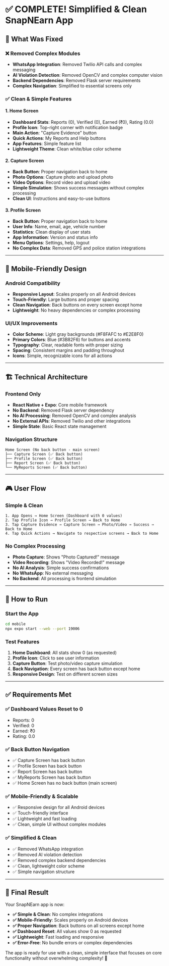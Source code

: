 # ✅ **COMPLETE! Simplified & Clean SnapNEarn App**

## 🎯 **What Was Fixed**

### ❌ **Removed Complex Modules**
- **WhatsApp Integration**: Removed Twilio API calls and complex messaging
- **AI Violation Detection**: Removed OpenCV and complex computer vision
- **Backend Dependencies**: Removed Flask server requirements
- **Complex Navigation**: Simplified to essential screens only

### ✅ **Clean & Simple Features**

#### 1. **Home Screen** 
- **Dashboard Stats**: Reports (0), Verified (0), Earned (₹0), Rating (0.0)
- **Profile Icon**: Top-right corner with notification badge
- **Main Action**: "Capture Evidence" button
- **Quick Actions**: My Reports and Help buttons
- **App Features**: Simple feature list
- **Lightweight Theme**: Clean white/blue color scheme

#### 2. **Capture Screen**
- **Back Button**: Proper navigation back to home
- **Photo Options**: Capture photo and upload photo
- **Video Options**: Record video and upload video  
- **Simple Simulation**: Shows success messages without complex processing
- **Clean UI**: Instructions and easy-to-use buttons

#### 3. **Profile Screen**
- **Back Button**: Proper navigation back to home
- **User Info**: Name, email, age, vehicle number
- **Statistics**: Clean display of user stats
- **App Information**: Version and status info
- **Menu Options**: Settings, help, logout
- **No Complex Data**: Removed GPS and police station integrations

---

## 📱 **Mobile-Friendly Design**

### **Android Compatibility**
- **Responsive Layout**: Scales properly on all Android devices
- **Touch-Friendly**: Large buttons and proper spacing
- **Clean Navigation**: Back buttons on every screen except home
- **Lightweight**: No heavy dependencies or complex processing

### **UI/UX Improvements**
- **Color Scheme**: Light gray backgrounds (#F8FAFC to #E2E8F0)
- **Primary Colors**: Blue (#3B82F6) for buttons and accents
- **Typography**: Clear, readable fonts with proper sizing
- **Spacing**: Consistent margins and padding throughout
- **Icons**: Simple, recognizable icons for all actions

---

## 🏗️ **Technical Architecture**

### **Frontend Only**
- **React Native + Expo**: Core mobile framework
- **No Backend**: Removed Flask server dependency
- **No AI Processing**: Removed OpenCV and complex analysis
- **No External APIs**: Removed Twilio and other integrations
- **Simple State**: Basic React state management

### **Navigation Structure**
```
Home Screen (No back button - main screen)
├── Capture Screen (✅ Back button)
├── Profile Screen (✅ Back button)  
├── Report Screen (✅ Back button)
└── MyReports Screen (✅ Back button)
```

---

## 🎮 **User Flow**

### **Simple & Clean**
```
1. App Opens → Home Screen (Dashboard with 0 values)
2. Tap Profile Icon → Profile Screen → Back to Home
3. Tap Capture Evidence → Capture Screen → Photo/Video → Success → Back to Home
4. Tap Quick Actions → Navigate to respective screens → Back to Home
```

### **No Complex Processing**
- **Photo Capture**: Shows "Photo Captured!" message
- **Video Recording**: Shows "Video Recorded!" message  
- **No AI Analysis**: Simple success confirmations
- **No WhatsApp**: No external messaging
- **No Backend**: All processing is frontend simulation

---

## 🚀 **How to Run**

### **Start the App**
```bash
cd mobile
npx expo start --web --port 19006
```

### **Test Features**
1. **Home Dashboard**: All stats show 0 (as requested)
2. **Profile Icon**: Click to see user information
3. **Capture Button**: Test photo/video capture simulation
4. **Back Navigation**: Every screen has back button except home
5. **Responsive Design**: Test on different screen sizes

---

## ✅ **Requirements Met**

### **✅ Dashboard Values Reset to 0**
- Reports: 0
- Verified: 0  
- Earned: ₹0
- Rating: 0.0

### **✅ Back Button Navigation**
- ✅ Capture Screen has back button
- ✅ Profile Screen has back button
- ✅ Report Screen has back button
- ✅ MyReports Screen has back button
- ✅ Home Screen has no back button (main screen)

### **✅ Mobile-Friendly & Scalable**
- ✅ Responsive design for all Android devices
- ✅ Touch-friendly interface
- ✅ Lightweight and fast loading
- ✅ Clean, simple UI without complex modules

### **✅ Simplified & Clean**
- ✅ Removed WhatsApp integration
- ✅ Removed AI violation detection
- ✅ Removed complex backend dependencies
- ✅ Clean, lightweight color scheme
- ✅ Simple navigation structure

---

## 🎯 **Final Result**

Your SnapNEarn app is now:

- **✅ Simple & Clean**: No complex integrations
- **✅ Mobile-Friendly**: Scales properly on Android devices  
- **✅ Proper Navigation**: Back buttons on all screens except home
- **✅ Dashboard Reset**: All values show 0 as requested
- **✅ Lightweight**: Fast loading and responsive
- **✅ Error-Free**: No bundle errors or complex dependencies

The app is ready for use with a clean, simple interface that focuses on core functionality without overwhelming complexity! 🎉
